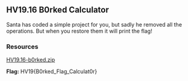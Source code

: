 ## HV19.16 B0rked Calculator

Santa has coded a simple project for you, but sadly he removed all the operations.
But when you restore them it will print the flag!

### Resources

[HV19.16-b0rked.zip](./9b90c573-d530-401b-b3f8-24454bbf015e.zip)

**Flag:** HV19{B0rked_Flag_Calculat0r}

